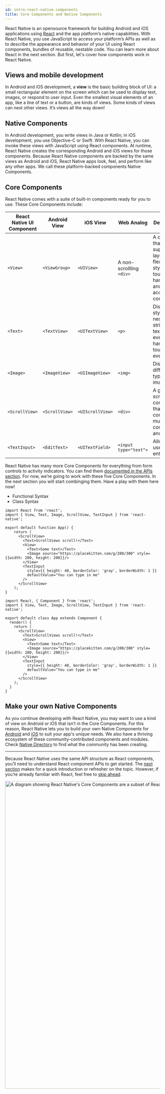 ```yaml
---
id: intro-react-native-components
title: Core Components and Native Components
---
```


React Native is an opensource framework for building Android and iOS applications using [React](https://reactjs.org/) and the app platform’s native capabilities. With React Native, you use JavaScript to access your platform’s APIs as well as to describe the appearance and behavior of your UI using React components, bundles of reusable, nestable code. You can learn more about React in the next section. But first, let's cover how components work in React Native.

## Views and mobile development

In Android and iOS development, a **view** is the basic building block of UI: a small rectangular element on the screen which can be used to display text, images, or respond to user input. Even the smallest visual elements of an app, like a line of text or a button, are kinds of views. Some kinds of views can nest other views. It’s views all the way down!

## Native Components

In Android development, you write views in Java or Kotlin; in iOS development, you use Objective-C or Swift. With React Native, you can invoke these views with JavaScript using React components. At runtime, React Native creates the corresponding Android and iOS views for those components. Because React Native components are backed by the same views as Android and iOS, React Native apps look, feel, and perform like any other apps. We call these platform-backed components Native Components.

## Core Components

React Native comes with a suite of built-in components ready for you to use. These Core Components include:

| React Native UI Component | Android View   | iOS View         | Web Analog               | Description                                                                                           |
| ------------------------- | -------------- | ---------------- | ------------------------ | ----------------------------------------------------------------------------------------------------- |
| `<View>`                  | `<ViewGroup>`  | `<UIView>`       | A non-scrollling `<div>` | A container that supports layout with flexbox, style, some touch handling, and accessibility controls |
| `<Text>`                  | `<TextView>`   | `<UITextView>`   | `<p>`                    | Displays, styles, and nests strings of text and even handles touch events                             |
| `<Image>`                 | `<ImageView>`  | `<UIImageView>`  | `<img>`                  | Displays different types of images                                                                    |
| `<ScrollView>`            | `<ScrollView>` | `<UIScrollView>` | `<div>`                  | A generic scrolling container that can contain multiple components and views                          |
| `<TextInput>`             | `<EditText>`   | `<UITextField>`  | `<input type="text">`    | Allows the user to enter text                                                                         |

React Native has many more Core Components for everything from form controls to activity indicators. You can find them [documented in the APIs section](components-and-apis). For now, we’re going to work with these five Core Components. In the next section you will start combinging them. Have a play with them here now!

<div class="toggler">
  <ul role="tablist" id="toggle-syntax">
    <li id="functional" class="button-functional" aria-selected="false" role="tab" tabindex="0" aria-controls="functionaltab" onclick="displayTab('syntax', 'functional')">
      Functional Syntax
    </li>
    <li id="classical" class="button-classical" aria-selected="false" role="tab" tabindex="0" aria-controls="classicaltab" onclick="displayTab('syntax', 'classical')">
      Class Syntax
    </li>
  </ul>
</div>

<block class="functional" />

```SnackPlayer name=Hello%20World
import React from 'react';
import { View, Text, Image, ScrollView, TextInput } from 'react-native';

export default function App() {
    return (
      <ScrollView>
        <Text>ScrollViews scroll!</Text>
        <View>
          <Text>Some text</Text>
          <Image source="https://placekitten.com/g/200/300" style={{width: 200, height: 200}}/>
        </View>
        <TextInput
          style={{ height: 40, borderColor: 'gray', borderWidth: 1 }}
          defaultValue="You can type in me"
        />
      </ScrollView>
    );
}
```

<block class="classical" />

```SnackPlayer name=Hello%20World
import React, { Component } from 'react';
import { View, Text, Image, ScrollView, TextInput } from 'react-native';

export default class App extends Component {
  render() {
    return (
      <ScrollView>
        <Text>ScrollViews scroll!</Text>
        <View>
          <Text>Some text</Text>
          <Image source="https://placekitten.com/g/200/300" style={{width: 200, height: 200}}/>
        </View>
        <TextInput
          style={{ height: 40, borderColor: 'gray', borderWidth: 1 }}
          defaultValue="You can type in me"
        />
      </ScrollView>
    );
  }
}

```

<block class="classical functional" />

## Make your own Native Components

As you continue developing with React Native, you may want to use a kind of view on Android or iOS that isn’t in the Core Components. For this reason, React Native lets you to build your own Native Components for [Android](native-components-android.md) and [iOS](native-components-ios.md) to suit your app's unique needs. We also have a thriving ecosystem of these community-contributed components and modules. Check [Native Directory](https://www.native.directory/) to find what the community has been creating.

---

Because React Native uses the same API structure as React components, you’ll need to understand React component APIs to get started. The [next section](intro-react) makes for a quick introduction or refresher on the topic. However, if you’re already familiar with React, feel free to [skip ahead](handling-text-input).

<img src="/react-native/docs/assets/react-native-components.png" srcset="/react-native/docs/assets/react-native-components2x.png 2x" width="1000" alt="A diagram showing React Native's Core Components are a subset of React Components that ship with React Native.">
